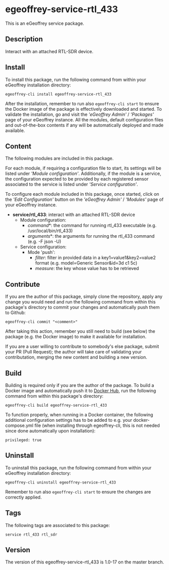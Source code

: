 # egeoffrey-service-rtl_433

This is an eGeoffrey service package.

## Description

Interact with an attached RTL-SDR device.

## Install

To install this package, run the following command from within your eGeoffrey installation directory:
```
egeoffrey-cli install egeoffrey-service-rtl_433
```
After the installation, remember to run also `egeoffrey-cli start` to ensure the Docker image of the package is effectively downloaded and started.
To validate the installation, go and visit the *'eGeoffrey Admin'* / *'Packages'* page of your eGeoffrey instance. All the modules, default configuration files and out-of-the-box contents if any will be automatically deployed and made available.
## Content

The following modules are included in this package.

For each module, if requiring a configuration file to start, its settings will be listed under *'Module configuration'*. Additionally, if the module is a service, the configuration expected to be provided by each registered sensor associated to the service is listed under *'Service configuration'*.

To configure each module included in this package, once started, click on the *'Edit Configuration'* button on the *'eGeoffrey Admin'* / *'Modules'* page of your eGeoffrey instance.
- **service/rtl_433**: interact with an attached RTL-SDR device
  - Module configuration:
    - *command**: the command for running rtl_433 executable (e.g. /usr/local/bin/rtl_433)
    - *arguments**: the arguments for running the rtl_433 command (e.g. -F json -U)
  - Service configuration:
    - Mode 'push':
      - *filter*: filter in provided data in a key1=value1&key2=value2 format (e.g. model=Generic Sensor&id=3d c1 5c)
      - *measure*: the key whose value has to be retrieved

## Contribute

If you are the author of this package, simply clone the repository, apply any change you would need and run the following command from within this package's directory to commit your changes and automatically push them to Github:
```
egeoffrey-cli commit "<comment>"
```
After taking this action, remember you still need to build (see below) the package (e.g. the Docker image) to make it available for installation.

If you are a user willing to contribute to somebody's else package, submit your PR (Pull Request); the author will take care of validating your contributation, merging the new content and building a new version.

## Build

Building is required only if you are the author of the package. To build a Docker image and automatically push it to [Docker Hub](https://hub.docker.com/r/egeoffrey/egeoffrey-service-rtl_433), run the following command from within this package's directory:
```
egeoffrey-cli build egeoffrey-service-rtl_433
```
To function properly, when running in a Docker container, the following additional configuration settings has to be added to e.g. your docker-compose.yml file (when installing through egeoffrey-cli, this is not needed since done automatically upon installation):
```
privileged: true
```

## Uninstall

To uninstall this package, run the following command from within your eGeoffrey installation directory:
```
egeoffrey-cli uninstall egeoffrey-service-rtl_433
```
Remember to run also `egeoffrey-cli start` to ensure the changes are correctly applied.
## Tags

The following tags are associated to this package:
```
service rtl_433 rtl_sdr
```

## Version

The version of this egeoffrey-service-rtl_433 is 1.0-17 on the master branch.
